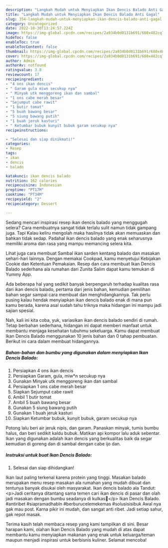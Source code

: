 ```yaml
---
description: "Langkah Mudah untuk Menyiapkan Ikan Dencis Balado Anti Gagal"
title: "Langkah Mudah untuk Menyiapkan Ikan Dencis Balado Anti Gagal"
slug: 354-langkah-mudah-untuk-menyiapkan-ikan-dencis-balado-anti-gagal
category: Uncategorized
date: 2022-10-30T13:24:57.224Z
image: https://img-global.cpcdn.com/recipes/2a934b0d0131b691/680x482cq70/ikan-dencis-balado-foto-resep-utama.jpg
hideToc: false
enableToc: true
enableTocContent: false
thumbnail: https://img-global.cpcdn.com/recipes/2a934b0d0131b691/680x482cq70/ikan-dencis-balado-foto-resep-utama.jpg
cover: https://img-global.cpcdn.com/recipes/2a934b0d0131b691/680x482cq70/ikan-dencis-balado-foto-resep-utama.jpg
author: Admin
authorAv: notfound
ratingvalue: 3.8
reviewcount: 17
recipeingredient:
- "4 ons ikan dencis"
- " Garam gula miwn secukup nya"
- " Minyak utk menggoreng ikan dan sambal"
- "1 ons cabe merah besar"
- "Sejumput cabe rawit"
- "1 butir tomat"
- "5 buah bawang besar"
- "5 siung bawang putih"
- "1 buah jeruk kasturi"
- " Ketumbar bubuk kunyit bubuk garam secukup nya"
recipeinstructions:

- "Selesai dan siap dinikmati!"
categories:
- Resep
tags:
- ikan
- dencis
- balado

katakunci: ikan dencis balado 
nutrition: 162 calories
recipecuisine: Indonesian
preptime: "PT17M"
cooktime: "PT34M"
recipeyield: "2"
recipecategory: Dessert

---
```



Sedang mencari inspirasi resep ikan dencis balado yang menggugah selera? Cara membuatnya sangat tidak terlalu sulit namun tidak gampang juga. Tapi Kalau keliru mengolah maka hasilnya tidak akan memuaskan dan bahkan tidak sedap. Padahal ikan dencis balado yang enak seharusnya memiliki aroma dan rasa yang mampu memancing selera kita.


Lihat juga cara membuat Sambal ikan sarden kentang balado dan masakan sehari-hari lainnya. Dengan memakai Cookpad, kamu menyetujui Kebijakan Cookie dan Ketentuan Pemakaian. Resep dan cara membuat Ikan Dencis Balado sederhana ala rumahan dari Zunita Salim dapat kamu temukan di Yummy App.

Ada beberapa hal yang sedikit banyak berpengaruh terhadap kualitas rasa dari ikan dencis balado, pertama dari jenis bahan, kemudian pemilihan bahan segar sampai cara membuat dan menghidangkannya. Tak perlu pusing kalau hendak menyiapkan ikan dencis balado enak di mana pun kamu berada, karena asal sudah tahu triknya maka hidangan ini mampu jadi sajian spesial.


Nah, kali ini kita coba, yuk, variasikan ikan dencis balado sendiri di rumah. Tetap berbahan sederhana, hidangan ini dapat memberi manfaat untuk membantu menjaga kesehatan tubuhmu sekeluarga. Kamu dapat membuat Ikan Dencis Balado menggunakan 10 jenis bahan dan 0 tahap pembuatan. Berikut ini cara dalam membuat hidangannya.

<!--inarticleads1-->

##### Bahan-bahan dan bumbu yang digunakan dalam menyiapkan Ikan Dencis Balado:

1. Persiapkan 4 ons ikan dencis
1. Persiapkan  Garam, gula, miw*n secukup nya
1. Gunakan  Minyak utk menggoreng ikan dan sambal
1. Persiapkan 1 ons cabe merah besar
1. Siapkan Sejumput cabe rawit
1. Ambil 1 butir tomat
1. Ambil 5 buah bawang besar
1. Gunakan 5 siung bawang putih
1. Gunakan 1 buah jeruk kasturi
1. Siapkan  Ketumbar bubuk, kunyit bubuk, garam secukup nya


Potong lalu beri air jeruk nipis, dan garam. Panaskan minyak, tumis bumbu halus, dan beri sedikit kaldu bubuk. Matikan api kompor lalu aduk sebentar. Ikan yang digunakan adalah ikan dencis yang berkualitas baik da segar kemudian di goreng dan di sambal dengan cabe ijo dan. 

<!--inarticleads2-->

##### Instruksi untuk buat Ikan Dencis Balado:


1. Selesai dan siap dihidangkan!

Ikan laut paling terkenal karena protein yang tinggi. Masakan balado merupakan menu resep masakan ala rumahan yang mudah dibuat dan tentunya banyak disukai oleh masyarakat. Ikan dencis balado ala Tandut: &lt;p&gt;Jadi ceritanya ditantang sama temen cari ikan dencis di pasar dan olah jadi masakan dengan bumbu seadanya di kulkas🤤&lt;/p&gt; Ikan Dencis Balado. #antiribet #siapramadhabln #berburucelemekemas #solusisisibuk Awal nya gak mau post. Karna pikir ini mudah, dan sangat anti ribet. Jadi setiap sahur, gak repot masak. 

Terima kasih telah membaca resep yang kami tampilkan di sini. Besar harapan kami, olahan Ikan Dencis Balado yang mudah di atas dapat membantu kamu menyiapkan makanan yang enak untuk keluarga/teman maupun menjadi inspirasi untuk berbisnis kuliner. Selamat mencoba!
